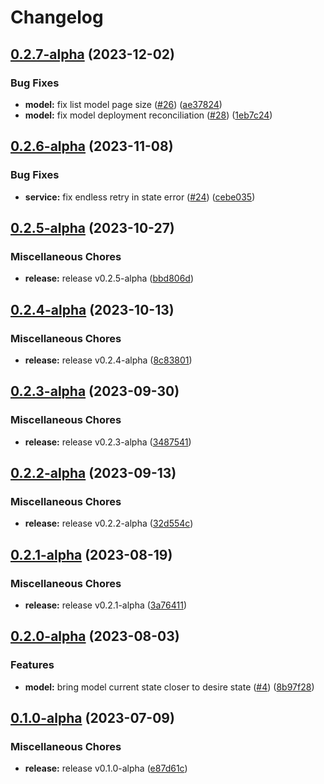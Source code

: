# Changelog

## [0.2.7-alpha](https://github.com/instill-ai/controller-model/compare/v0.2.6-alpha...v0.2.7-alpha) (2023-12-02)


### Bug Fixes

* **model:** fix list model page size ([#26](https://github.com/instill-ai/controller-model/issues/26)) ([ae37824](https://github.com/instill-ai/controller-model/commit/ae378241fc6b5f28822c9753b58a299d5ba4967b))
* **model:** fix model deployment reconciliation ([#28](https://github.com/instill-ai/controller-model/issues/28)) ([1eb7c24](https://github.com/instill-ai/controller-model/commit/1eb7c24821f949b0954f3644b3d6e18ba799f7d7))

## [0.2.6-alpha](https://github.com/instill-ai/controller-model/compare/v0.2.5-alpha...v0.2.6-alpha) (2023-11-08)


### Bug Fixes

* **service:** fix endless retry in state error ([#24](https://github.com/instill-ai/controller-model/issues/24)) ([cebe035](https://github.com/instill-ai/controller-model/commit/cebe03505e5367d5a034639604e7b5b6c0c52de5))

## [0.2.5-alpha](https://github.com/instill-ai/controller-model/compare/v0.2.4-alpha...v0.2.5-alpha) (2023-10-27)


### Miscellaneous Chores

* **release:** release v0.2.5-alpha ([bbd806d](https://github.com/instill-ai/controller-model/commit/bbd806d878f0f7175cc57a5b134270a68fc85e52))

## [0.2.4-alpha](https://github.com/instill-ai/controller-model/compare/v0.2.3-alpha...v0.2.4-alpha) (2023-10-13)


### Miscellaneous Chores

* **release:** release v0.2.4-alpha ([8c83801](https://github.com/instill-ai/controller-model/commit/8c838014667b0d7d4dbc32839e14f68d5f1a25d8))

## [0.2.3-alpha](https://github.com/instill-ai/controller-model/compare/v0.2.2-alpha...v0.2.3-alpha) (2023-09-30)


### Miscellaneous Chores

* **release:** release v0.2.3-alpha ([3487541](https://github.com/instill-ai/controller-model/commit/3487541289e74779703ed5605e316dd4de01cab8))

## [0.2.2-alpha](https://github.com/instill-ai/controller-model/compare/v0.2.1-alpha...v0.2.2-alpha) (2023-09-13)


### Miscellaneous Chores

* **release:** release v0.2.2-alpha ([32d554c](https://github.com/instill-ai/controller-model/commit/32d554c5b90190080a0f2f6203dbfc0a4b4fe812))

## [0.2.1-alpha](https://github.com/instill-ai/controller-model/compare/v0.2.0-alpha...v0.2.1-alpha) (2023-08-19)


### Miscellaneous Chores

* **release:** release v0.2.1-alpha ([3a76411](https://github.com/instill-ai/controller-model/commit/3a764112d592c391f3c937837ca30e52e36ae2c1))

## [0.2.0-alpha](https://github.com/instill-ai/controller-model/compare/v0.1.0-alpha...v0.2.0-alpha) (2023-08-03)


### Features

* **model:** bring model current state closer to desire state ([#4](https://github.com/instill-ai/controller-model/issues/4)) ([8b97f28](https://github.com/instill-ai/controller-model/commit/8b97f28bad4a0fb5132f4429609ea765246275e7))

## [0.1.0-alpha](https://github.com/instill-ai/controller-model/compare/v0.1.0-alpha...v0.1.0-alpha) (2023-07-09)


### Miscellaneous Chores

* **release:** release v0.1.0-alpha ([e87d61c](https://github.com/instill-ai/controller-model/commit/e87d61c22621b36fb474b3aa280d622a0963e28c))
